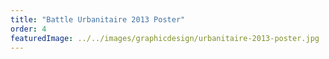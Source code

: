 ```yaml
---
title: "Battle Urbanitaire 2013 Poster"
order: 4
featuredImage: ../../images/graphicdesign/urbanitaire-2013-poster.jpg
---
```


